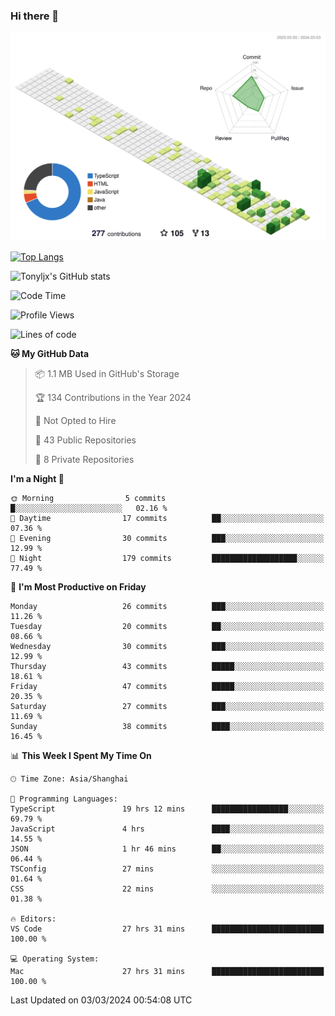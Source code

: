 ### Hi there 👋

![](./profile-3d-contrib/profile-green-animate.svg)

 

[![Top Langs](https://github-readme-stats.vercel.app/api/top-langs/?username=tonyljx)](https://github.com/anuraghazra/github-readme-stats)

![Tonyljx's GitHub stats](https://github-readme-stats.vercel.app/api?username=tonyljx&theme=default&show_icons=true)

 

<!--START_SECTION:waka-->
![Code Time](http://img.shields.io/badge/Code%20Time-186%20hrs%2023%20mins-blue)

![Profile Views](http://img.shields.io/badge/Profile%20Views-11-blue)

![Lines of code](https://img.shields.io/badge/From%20Hello%20World%20I%27ve%20Written-295.0%20thousand%20lines%20of%20code-blue)

**🐱 My GitHub Data** 

> 📦 1.1 MB Used in GitHub's Storage 
 > 
> 🏆 134 Contributions in the Year 2024
 > 
> 🚫 Not Opted to Hire
 > 
> 📜 43 Public Repositories 
 > 
> 🔑 8 Private Repositories 
 > 
**I'm a Night 🦉** 

```text
🌞 Morning                5 commits           █░░░░░░░░░░░░░░░░░░░░░░░░   02.16 % 
🌆 Daytime                17 commits          ██░░░░░░░░░░░░░░░░░░░░░░░   07.36 % 
🌃 Evening                30 commits          ███░░░░░░░░░░░░░░░░░░░░░░   12.99 % 
🌙 Night                  179 commits         ███████████████████░░░░░░   77.49 % 
```
📅 **I'm Most Productive on Friday** 

```text
Monday                   26 commits          ███░░░░░░░░░░░░░░░░░░░░░░   11.26 % 
Tuesday                  20 commits          ██░░░░░░░░░░░░░░░░░░░░░░░   08.66 % 
Wednesday                30 commits          ███░░░░░░░░░░░░░░░░░░░░░░   12.99 % 
Thursday                 43 commits          █████░░░░░░░░░░░░░░░░░░░░   18.61 % 
Friday                   47 commits          █████░░░░░░░░░░░░░░░░░░░░   20.35 % 
Saturday                 27 commits          ███░░░░░░░░░░░░░░░░░░░░░░   11.69 % 
Sunday                   38 commits          ████░░░░░░░░░░░░░░░░░░░░░   16.45 % 
```


📊 **This Week I Spent My Time On** 

```text
🕑︎ Time Zone: Asia/Shanghai

💬 Programming Languages: 
TypeScript               19 hrs 12 mins      █████████████████░░░░░░░░   69.79 % 
JavaScript               4 hrs               ████░░░░░░░░░░░░░░░░░░░░░   14.55 % 
JSON                     1 hr 46 mins        ██░░░░░░░░░░░░░░░░░░░░░░░   06.44 % 
TSConfig                 27 mins             ░░░░░░░░░░░░░░░░░░░░░░░░░   01.64 % 
CSS                      22 mins             ░░░░░░░░░░░░░░░░░░░░░░░░░   01.38 % 

🔥 Editors: 
VS Code                  27 hrs 31 mins      █████████████████████████   100.00 % 

💻 Operating System: 
Mac                      27 hrs 31 mins      █████████████████████████   100.00 % 
```


 Last Updated on 03/03/2024 00:54:08 UTC
<!--END_SECTION:waka-->
